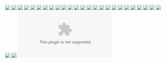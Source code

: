 ![](./IMAGES3/z01.png)
![](./IMAGES3/z02.jpg)
![](./IMAGES3/x03.jpg)
![](./IMAGES3/z04.png)
![](./IMAGES3/z03.png)
![](./IMAGES3/z05.png)
![](./IMAGES3/z06.png)
![](./IMAGES3/z07.png)
![](./IMAGES3/z08.png)
![](./IMAGES3/z09.png)
![](./IMAGES3/z10.png)
![](./IMAGES3/x01.jpg)
![](./IMAGES3/z11.png)
![](./IMAGES3/z12.png)
![](./IMAGES3/x02.jpg)
![](./IMAGES3/z13.png)
![](./IMAGES3/z14.png)
![](./IMAGES3/z15.png)
![](./IMAGES3/z16.png)
![](./IMAGES3/z17.png)
![](./IMAGES3/z18.png)
![](./IMAGES3/z19.png)
![](./IMAGES3/z20.png)
![](./IMAGES3/z21.png)
![](./IMAGES3/z22.png)
![](./IMAGES3/z23.png)
![](./IMAGES3/z24.png)
![](./IMAGES3/IO01.xlsx)


